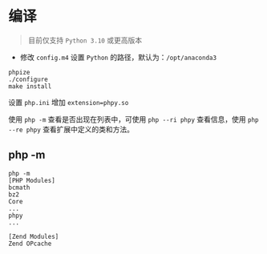# 编译

> 目前仅支持 `Python 3.10` 或更高版本

- 修改 `config.m4` 设置 `Python` 的路径，默认为：`/opt/anaconda3`


```shell
phpize
./configure
make install
```

设置 `php.ini` 增加 `extension=phpy.so`

使用 `php -m` 查看是否出现在列表中，可使用 `php --ri phpy` 查看信息，使用 `php --re phpy` 查看扩展中定义的类和方法。

php -m
----
```
php -m
[PHP Modules]
bcmath
bz2
Core
...
phpy
...

[Zend Modules]
Zend OPcache
```
